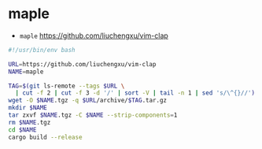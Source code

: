 # maple

- `maple` https://github.com/liuchengxu/vim-clap

```bash
#!/usr/bin/env bash

URL=https://github.com/liuchengxu/vim-clap
NAME=maple

TAG=$(git ls-remote --tags $URL \
  | cut -f 2 | cut -f 3 -d '/' | sort -V | tail -n 1 | sed 's/\^{}//')
wget -O $NAME.tgz -q $URL/archive/$TAG.tar.gz
mkdir $NAME
tar zxvf $NAME.tgz -C $NAME --strip-components=1
rm $NAME.tgz
cd $NAME
cargo build --release
```
